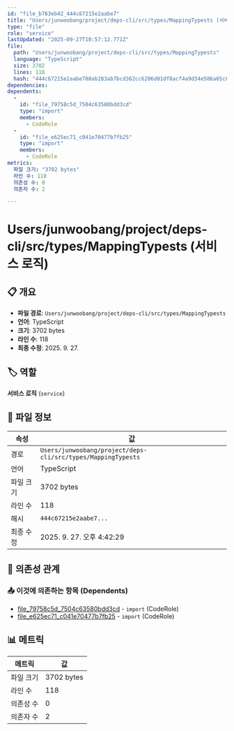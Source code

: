 ```yaml
---
id: "file_b763eb42_444c67215e2aabe7"
title: "Users/junwoobang/project/deps-cli/src/types/MappingTypests (서비스 로직)"
type: "file"
role: "service"
lastUpdated: "2025-09-27T10:57:12.771Z"
file:
  path: "Users/junwoobang/project/deps-cli/src/types/MappingTypests"
  language: "TypeScript"
  size: 3702
  lines: 118
  hash: "444c67215e2aabe708ab283ab7bcd362cc6206d01df8acf4a9d34e586a65c82f"
dependencies:
dependents:
  -
    id: "file_79758c5d_7504c63580bdd3cd"
    type: "import"
    members:
      - CodeRole
  -
    id: "file_e625ec71_c041e70477b7fb25"
    type: "import"
    members:
      - CodeRole
metrics:
  파일 크기: "3702 bytes"
  라인 수: 118
  의존성 수: 0
  의존자 수: 2

---
```


# Users/junwoobang/project/deps-cli/src/types/MappingTypests (서비스 로직)

## 📋 개요

- **파일 경로**: `Users/junwoobang/project/deps-cli/src/types/MappingTypests`
- **언어**: TypeScript
- **크기**: 3702 bytes
- **라인 수**: 118
- **최종 수정**: 2025. 9. 27.

## 🏷️ 역할

**서비스 로직** (`service`)

## 📄 파일 정보

| 속성 | 값 |
|------|----|
| 경로 | `Users/junwoobang/project/deps-cli/src/types/MappingTypests` |
| 언어 | TypeScript |
| 파일 크기 | 3702 bytes |
| 라인 수 | 118 |
| 해시 | `444c67215e2aabe7...` |
| 최종 수정 | 2025. 9. 27. 오후 4:42:29 |

## 🔗 의존성 관계

### 📤 이것에 의존하는 항목 (Dependents)

- [file_79758c5d_7504c63580bdd3cd](file_79758c5d_7504c63580bdd3cd.md) - `import` (CodeRole)
- [file_e625ec71_c041e70477b7fb25](file_e625ec71_c041e70477b7fb25.md) - `import` (CodeRole)

## 📊 메트릭

| 메트릭 | 값 |
|--------|----|
| 파일 크기 | 3702 bytes |
| 라인 수 | 118 |
| 의존성 수 | 0 |
| 의존자 수 | 2 |


